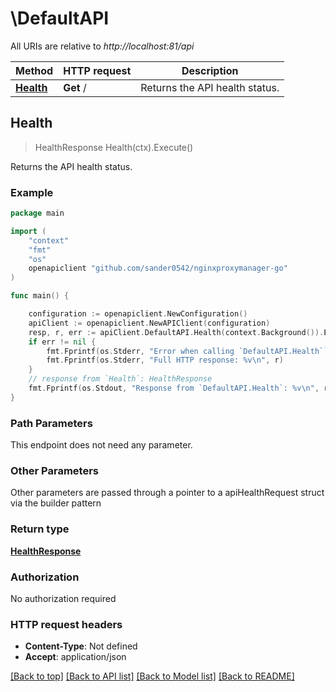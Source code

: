 # \DefaultAPI

All URIs are relative to *http://localhost:81/api*

Method | HTTP request | Description
------------- | ------------- | -------------
[**Health**](DefaultAPI.md#Health) | **Get** / | Returns the API health status.



## Health

> HealthResponse Health(ctx).Execute()

Returns the API health status.

### Example

```go
package main

import (
	"context"
	"fmt"
	"os"
	openapiclient "github.com/sander0542/nginxproxymanager-go"
)

func main() {

	configuration := openapiclient.NewConfiguration()
	apiClient := openapiclient.NewAPIClient(configuration)
	resp, r, err := apiClient.DefaultAPI.Health(context.Background()).Execute()
	if err != nil {
		fmt.Fprintf(os.Stderr, "Error when calling `DefaultAPI.Health``: %v\n", err)
		fmt.Fprintf(os.Stderr, "Full HTTP response: %v\n", r)
	}
	// response from `Health`: HealthResponse
	fmt.Fprintf(os.Stdout, "Response from `DefaultAPI.Health`: %v\n", resp)
}
```

### Path Parameters

This endpoint does not need any parameter.

### Other Parameters

Other parameters are passed through a pointer to a apiHealthRequest struct via the builder pattern


### Return type

[**HealthResponse**](HealthResponse.md)

### Authorization

No authorization required

### HTTP request headers

- **Content-Type**: Not defined
- **Accept**: application/json

[[Back to top]](#) [[Back to API list]](../README.md#documentation-for-api-endpoints)
[[Back to Model list]](../README.md#documentation-for-models)
[[Back to README]](../README.md)

